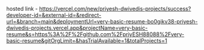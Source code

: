 hosted link -  https://vercel.com/new/priyesh-dwivedis-projects/success?developer-id=&external-id=&redirect-url=&branch=main&deploymentUrl=very-basic-resume-bo0gikv38-priyesh-dwivedis-projects.vercel.app&projectName=very-basic-resume&s=https%3A%2F%2Fgithub.com%2FpriyESH88088%2Fvery-basic-resume&gitOrgLimit=&hasTrialAvailable=1&totalProjects=1
